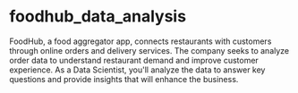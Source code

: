 # foodhub_data_analysis
FoodHub, a food aggregator app, connects restaurants with customers through online orders and delivery services. The company seeks to analyze order data to understand restaurant demand and improve customer experience. As a Data Scientist, you'll analyze the data to answer key questions and provide insights that will enhance the business.
